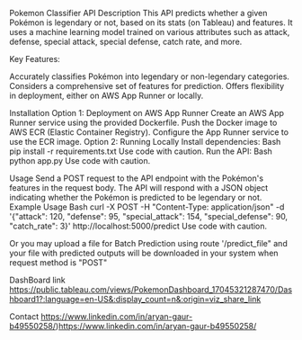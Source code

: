 Pokemon Classifier API
Description
This API predicts whether a given Pokémon is legendary or not, based on its stats (on Tableau) and features. It uses a machine learning model trained on various attributes such as attack, defense, special attack, special defense, catch rate, and more.

Key Features:

Accurately classifies Pokémon into legendary or non-legendary categories.
Considers a comprehensive set of features for prediction.
Offers flexibility in deployment, either on AWS App Runner or locally.

Installation
Option 1: Deployment on AWS App Runner
Create an AWS App Runner service using the provided Dockerfile.
Push the Docker image to AWS ECR (Elastic Container Registry).
Configure the App Runner service to use the ECR image.
Option 2: Running Locally
Install dependencies:
Bash
pip install -r requirements.txt
Use code with caution.
Run the API:
Bash
python app.py
Use code with caution.

Usage
Send a POST request to the API endpoint with the Pokémon's features in the request body.
The API will respond with a JSON object indicating whether the Pokémon is predicted to be legendary or not.
Example Usage
Bash
curl -X POST -H "Content-Type: application/json" -d '{"attack": 120, "defense": 95, "special_attack": 154, "special_defense": 90, "catch_rate": 3}' http://localhost:5000/predict
Use code with caution.

Or you may upload a file for Batch Prediction using route '/predict_file" and your file with predicted outputs will be downloaded in your system when request method is "POST"

DashBoard link
https://public.tableau.com/views/PokemonDashboard_17045321287470/Dashboard1?:language=en-US&:display_count=n&:origin=viz_share_link

Contact
https://www.linkedin.com/in/aryan-gaur-b49550258/)https://www.linkedin.com/in/aryan-gaur-b49550258/
